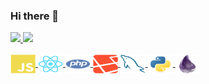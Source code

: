 ### Hi there 👋

 <div>
  <a href="https://github.com/jvrcavalcanti">
  <img height="180em" src="https://github-readme-stats.vercel.app/api?username=jvrcavalcanti&show_icons=true&theme=dracula&include_all_commits=true&count_private=true"/>
  <img height="180em" src="https://github-readme-stats.vercel.app/api/top-langs/?username=jvrcavalcanti&layout=compact&langs_count=7&theme=dracula"/>
</div>
<div style="display: inline_block"><br>
 <img align="center" alt="Js" height="30" width="40" src="https://raw.githubusercontent.com/devicons/devicon/master/icons/javascript/javascript-plain.svg">
 <img align="center" alt="Rafa-React" height="30" width="40" src="https://raw.githubusercontent.com/devicons/devicon/master/icons/react/react-original.svg">
 <img align="center" alt="Php" height="30" width="40" src="https://raw.githubusercontent.com/devicons/devicon/master/icons/php/php-plain.svg"/>
 <img align="center" alt="Laravel" height="30" width="40" src="https://raw.githubusercontent.com/devicons/devicon/master/icons/laravel/laravel-plain.svg"/>
 <img align="center" alt="Php" height="30" width="40" src="https://raw.githubusercontent.com/devicons/devicon/master/icons/mysql/mysql-plain.svg"/>
 <img align="center" alt="Python" height="30" width="40" src="https://raw.githubusercontent.com/devicons/devicon/master/icons/python/python-original.svg">
 <img align="center" alt="Php" height="30" width="40" src="https://raw.githubusercontent.com/devicons/devicon/master/icons/elixir/elixir-original.svg"/>
</div>

<!--
**jvrcavalcanti/jvrcavalcanti** is a ✨ _special_ ✨ repository because its `README.md` (this file) appears on your GitHub profile.

Here are some ideas to get you started:

- 🔭 I’m currently working on ...
- 🌱 I’m currently learning ...
- 👯 I’m looking to collaborate on ...
- 🤔 I’m looking for help with ...
- 💬 Ask me about ...
- 📫 How to reach me: ...
- 😄 Pronouns: ...
- ⚡ Fun fact: ...
-->
